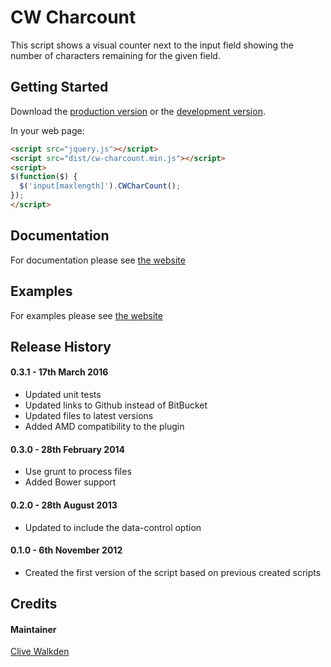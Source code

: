 # CW Charcount

This script shows a visual counter next to the input field showing the number of characters remaining for the given field.

## Getting Started

Download the [production version][min] or the [development version][max].

[min]: https://bitbucket.org/clivewalkden/cwcharcount/raw/master/dist/jquery.cw-charcount.min.js
[max]: https://bitbucket.org/clivewalkden/cwcharcount/raw/development/src/cw-charcount.js

In your web page:

```html
<script src="jquery.js"></script>
<script src="dist/cw-charcount.min.js"></script>
<script>
$(function($) {
  $('input[maxlength]').CWCharCount();
});
</script>
```

## Documentation
For documentation please see [the website](https://clivewalkden.co.uk/code/cw_charcount/)

## Examples
For examples please see [the website](https://clivewalkden.co.uk/code/cw_charcount/)

## Release History
#### 0.3.1 - 17th March 2016
 * Updated unit tests
 * Updated links to Github instead of BitBucket
 * Updated files to latest versions
 * Added AMD compatibility to the plugin

#### 0.3.0 - 28th February 2014
 * Use grunt to process files
 * Added Bower support

#### 0.2.0 - 28th August 2013
 * Updated to include the data-control option

#### 0.1.0 - 6th November 2012
 * Created the first version of the script based on previous created scripts


## Credits

#### Maintainer

[Clive Walkden](https://clivewalkden.co.uk)
